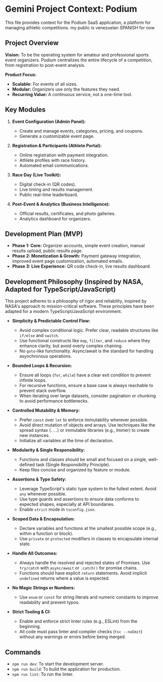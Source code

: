 # Gemini Project Context: Podium

This file provides context for the Podium SaaS application, a platform for managing athletic competitions. my public is venezuelan SPANISH for now

## Project Overview

**Vision:** To be the operating system for amateur and professional sports event organizers. Podium centralizes the entire lifecycle of a competition, from registration to post-event analysis.

**Product Focus:**
*   **Scalable:** For events of all sizes.
*   **Modular:** Organizers use only the features they need.
*   **Recurring Value:** A continuous service, not a one-time tool.

## Key Modules

1.  **Event Configuration (Admin Panel):**
    *   Create and manage events, categories, pricing, and coupons.
    *   Generate a customizable event page.

2.  **Registration & Participants (Athlete Portal):**
    *   Online registration with payment integration.
    *   Athlete profiles with race history.
    *   Automated email communications.

3.  **Race Day (Live Toolkit):**
    *   Digital check-in (QR codes).
    *   Live timing and results management.
    *   Public real-time leaderboard.

4.  **Post-Event & Analytics (Business Intelligence):**
    *   Official results, certificates, and photo galleries.
    *   Analytics dashboard for organizers.

## Development Plan (MVP)

*   **Phase 1: Core:** Organizer accounts, simple event creation, manual results upload, public results page.
*   **Phase 2: Monetization & Growth:** Payment gateway integration, improved event page customization, automated emails.
*   **Phase 3: Live Experience:** QR code check-in, live results dashboard.

## Development Philosophy (Inspired by NASA, Adapted for TypeScript/JavaScript)

This project adheres to a philosophy of rigor and reliability, inspired by NASA's approach to mission-critical software. These principles have been adapted for a modern TypeScript/JavaScript environment.

*   **Simplicity & Predictable Control Flow:**
    *   Avoid complex conditional logic. Prefer clear, readable structures like `if/else` and `switch`.
    *   Use functional constructs like `map`, `filter`, and `reduce` where they enhance clarity, but avoid overly complex chaining.
    *   No `goto`-like functionality. Async/await is the standard for handling asynchronous operations.

*   **Bounded Loops & Recursion:**
    *   Ensure all loops (`for`, `while`) have a clear exit condition to prevent infinite loops.
    *   For recursive functions, ensure a base case is always reachable to prevent stack overflow.
    *   When iterating over large datasets, consider pagination or chunking to avoid performance bottlenecks.

*   **Controlled Mutability & Memory:**
    *   Prefer `const` over `let` to enforce immutability wherever possible.
    *   Avoid direct mutation of objects and arrays. Use techniques like the spread syntax (`...`) or immutable libraries (e.g., Immer) to create new instances.
    *   Initialize all variables at the time of declaration.

*   **Modularity & Single Responsibility:**
    *   Functions and classes should be small and focused on a single, well-defined task (Single Responsibility Principle).
    *   Keep files concise and organized by feature or module.

*   **Assertions & Type Safety:**
    *   Leverage TypeScript's static type system to the fullest extent. Avoid `any` whenever possible.
    *   Use type guards and assertions to ensure data conforms to expected shapes, especially at API boundaries.
    *   Enable `strict` mode in `tsconfig.json`.

*   **Scoped Data & Encapsulation:**
    *   Declare variables and functions at the smallest possible scope (e.g., within a function or block).
    *   Use `private` or `protected` modifiers in classes to encapsulate internal state.

*   **Handle All Outcomes:**
    *   Always handle the resolved and rejected states of Promises. Use `try/catch` with `async/await` or `.catch()` for promise chains.
    *   Functions should have explicit `return` statements. Avoid implicit `undefined` returns where a value is expected.

*   **No Magic Strings or Numbers:**
    *   Use `enum` or `const` for string literals and numeric constants to improve readability and prevent typos.

*   **Strict Tooling & CI:**
    *   Enable and enforce strict linter rules (e.g., ESLint) from the beginning.
    *   All code must pass linter and compiler checks (`tsc --noEmit`) without any warnings or errors before being merged.

## Commands

*   `npm run dev`: To start the development server.
*   `npm run build`: To build the application for production.
*   `npm run lint`: To run the linter.
